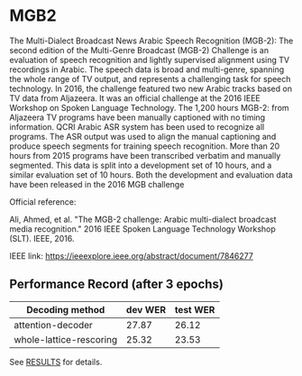# MGB2

The Multi-Dialect Broadcast News Arabic Speech Recognition (MGB-2):
The second edition of the Multi-Genre Broadcast (MGB-2) Challenge is
an evaluation of speech recognition and lightly supervised alignment
using TV recordings in Arabic. The speech data is broad and multi-genre,
spanning the whole range of TV output, and represents a challenging task for
speech technology. In 2016, the challenge featured two new Arabic tracks based
on TV data from Aljazeera. It was an official challenge at the 2016 IEEE
Workshop on Spoken Language Technology. The 1,200 hours MGB-2: from Aljazeera
TV programs have been manually captioned with no timing information.
QCRI Arabic ASR system has been used to recognize all programs. The ASR output
was used to align the manual captioning and produce speech segments for
training speech recognition. More than 20 hours from 2015 programs have been
transcribed verbatim and manually segmented. This data is split into a
development set of 10 hours, and a similar evaluation set of 10 hours.
Both the development and evaluation data have been released in the 2016 MGB
challenge

Official reference:

Ali, Ahmed, et al. "The MGB-2 challenge: Arabic multi-dialect broadcast media recognition." 
2016 IEEE Spoken Language Technology Workshop (SLT). IEEE, 2016.

IEEE link: https://ieeexplore.ieee.org/abstract/document/7846277

## Performance Record (after 3 epochs)

| Decoding method           | dev WER    | test WER |
|---------------------------|------------|---------|
| attention-decoder         | 27.87      |  26.12   |
| whole-lattice-rescoring   | 25.32      |  23.53   |


See [RESULTS](/egs/mgb2/ASR/RESULTS.md) for details.

